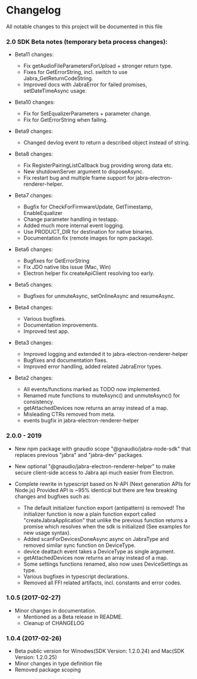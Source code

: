 # Changelog
All notable changes to this project will be documented in this file

### 2.0 SDK Beta notes (temporary beta process changes):
- Beta11 changes:
  - Fix getAudioFileParametersForUpload + stronger return type. 
  - Fixes for GetErrorString, incl. switch to use Jabra_GetReturnCodeString.
  - Improved docs with JabraError for failed promises, setDateTimeAsync usage.

- Beta10 changes:
  - Fix for SetEqualizerParameters + parameter change.
  - Fix for GetErrorString when failing.

- Beta9 changes:
  - Changed devlog event to return a described object instead of string.

- Beta8 changes:
  - Fix RegisterPairingListCallback bug providing wrong data etc.
  - New shutdownServer argument to disposeAsync.
  - Fix restart bug and multiple frame support for jabra-electron-renderer-helper.

- Beta7 changes:
  - Bugfix for CheckForFirmwareUpdate, GetTimestamp, EnableEqualizer
  - Change parameter handling in testapp.
  - Added much more internal event logging.
  - Use PRODUCT_DIR for destination for native binaries.
  - Documentation fix (remote images for npm package).

- Beta6 changes:
  - Bugfixes for GetErrorString
  - Fix JDO native libs issue (Mac, Win)
  - Electron helper fix createApiClient resolving too early.
- Beta5 changes:
  - Bugfixes for unmuteAsync, setOnlineAsync and resumeAsync.

- Beta4 changes:
  - Various bugfixes.
  - Documentation improvements.
  - Improved test app.

- Beta3 changes:
  - Improved logging and extended it to jabra-electron-renderer-helper
  - Bugfixes and documentation fixes.
  - Improved error handling, added related JabraError types. 

- Beta2 changes:
  - All events/functions marked as TODO now implemented.
  - Renamed mute functions to muteAsync() and unmuteAsync() for consistency.
  - getAttachedDevices now returns an array instead of a map.
  - Misleading CTRs removed from meta.
  - events bugfix in jabra-electron-renderer-helper

### 2.0.0 - 2019
- New npm package with gnaudio scope "@gnaudio/jabra-node-sdk" that replaces previous "jabra" and "jabra-dev" packages.
- New optional "@gnaudio/jabra-electron-renderer-helper" to make secure client-side access to Jabra api much easier from Electron.

- Complete rewrite in typescript based on N-API (Next generation APIs for Node.js)
  Provided API is ~95% identical but there are few breaking changes and bugfixes such as:
    - The default initializer function export (antipattern) is removed!
      The initializer function is now a plain function export called "createJabraApplication" that unlike the previous function 
      returns a promise which resolves when the sdk is initialized
      (See examples for new usage syntax).
    - Added scanForDevicesDoneAsync async on JabraType and removed similar sync function on DeviceType.
    - device deattach event takes a DeviceType as single argument.
    - getAttachedDevices now returns an array instead of a map.
    - Some settings functions renamed, also now uses DeviceSettings as type.
    - Various bugfixes in typescript declarations.
    - Removed all FFI related artifacts, incl. constants and error codes.
  

### 1.0.5 (2017-02-27)
- Minor changes in documentation. 
    - Mentioned as a Beta release in README.
    - Cleanup of CHANGELOG

### 1.0.4 (2017-02-26)
- Beta public version for Winodws(SDK Version: 1.2.0.24) and Mac(SDK Version: 1.2.0.25)
- Minor changes in type definition file
- Removed package scoping


